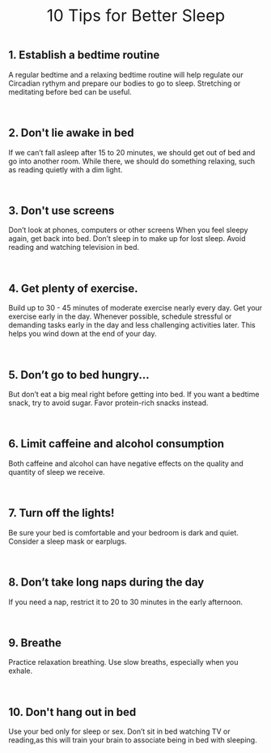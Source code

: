 <p align="center" id="top">

</p>
<center>
    <span style="font-size:2rem">10 Tips for Better Sleep</span><br>
</center>

<br>

## 1. Establish a bedtime routine

A regular bedtime and a relaxing bedtime routine will help regulate our Circadian rythym and prepare our bodies to go to sleep. Stretching or meditating before bed can be useful.

<br>

## 2. Don't lie awake in bed

If we can’t fall asleep after 15 to 20 minutes, we should get out of bed and go into another room. While there, we should do something relaxing, such as reading quietly with a dim light. 

<br>


## 3. Don't use screens

Don’t look at phones, computers or other screens When you feel sleepy again, get back into bed. Don’t sleep in to make up for lost sleep. Avoid reading and watching television in bed.

<br>

## 4. Get plenty of exercise. 
Build up to 30 - 45 minutes of moderate exercise nearly every day. Get your exercise early in the day. 
Whenever possible, schedule stressful or demanding tasks early in the day and less challenging activities later. This helps you wind down at the end of your day.

<br>

## 5. Don’t go to bed hungry...
But don’t eat a big meal right before getting into bed. If you want a bedtime snack, try to avoid sugar. Favor protein-rich snacks instead.

<br>

## 6. Limit caffeine and alcohol consumption

Both caffeine and alcohol can have negative effects on the quality and quantity of sleep we receive. 

<br>

## 7. Turn off the lights!
Be sure your bed is comfortable and your bedroom is dark and quiet. Consider a sleep mask or earplugs.

<br>

##  8. Don’t take long naps during the day

If you need a nap, restrict it to 20 to 30 minutes in the early afternoon.

<br>

## 9. Breathe

Practice relaxation breathing. Use slow breaths, especially when you exhale.

<br>

## 10. Don't hang out in bed

Use your bed only for sleep or sex. Don’t sit in bed watching TV or reading,as this will train your brain to associate being in bed with sleeping.


